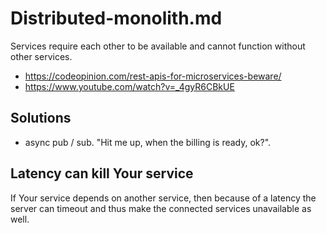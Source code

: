 # Distributed-monolith.md
Services require each other to be available and cannot function without other services.

* https://codeopinion.com/rest-apis-for-microservices-beware/
* https://www.youtube.com/watch?v=_4gyR6CBkUE

## Solutions
* async pub / sub. "Hit me up, when the billing is ready, ok?".

## Latency can kill Your service
If Your service depends on another service, then because of a latency the server can timeout and thus make the connected services unavailable as well.
